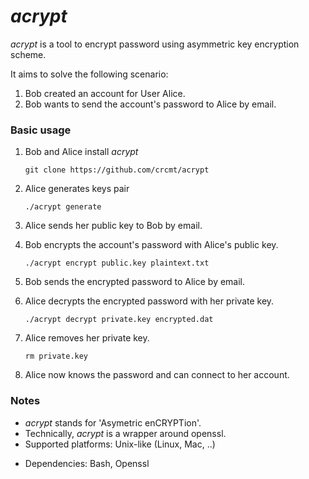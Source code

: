 *acrypt*
========

*acrypt* is a tool to encrypt password
using asymmetric key encryption scheme.

It aims to solve the following scenario:  
  1. Bob created an account for User Alice.
  2. Bob wants to send the account's password to Alice by email.

### Basic usage

  1. Bob and Alice install *acrypt*

      ```
      git clone https://github.com/crcmt/acrypt
      ```

  2. Alice generates keys pair

      ```
      ./acrypt generate
      ```

  3. Alice sends her public key to Bob by email.
  4. Bob encrypts the account's password with Alice's public key.

      ```
      ./acrypt encrypt public.key plaintext.txt
      ```

  5. Bob sends the encrypted password to Alice by email.
  6. Alice decrypts the encrypted password with her private key.

      ```
      ./acrypt decrypt private.key encrypted.dat
      ```

  7. Alice removes her private key.

      ```
      rm private.key
      ```

  8. Alice now knows the password and can connect to her account.

### Notes

  * *acrypt* stands for 'Asymetric enCRYPTion'.
  * Technically, *acrypt* is a wrapper around openssl.
  * Supported platforms: Unix-like (Linux, Mac, ..)
  - Dependencies: Bash, Openssl
